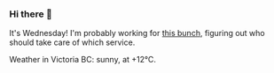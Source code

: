 ### Hi there :wave:

It's Wednesday! I'm probably working for [this bunch](https://github.com/kohofinancial), figuring out who should take care of which service.

Weather in Victoria BC: sunny, at +12°C.
